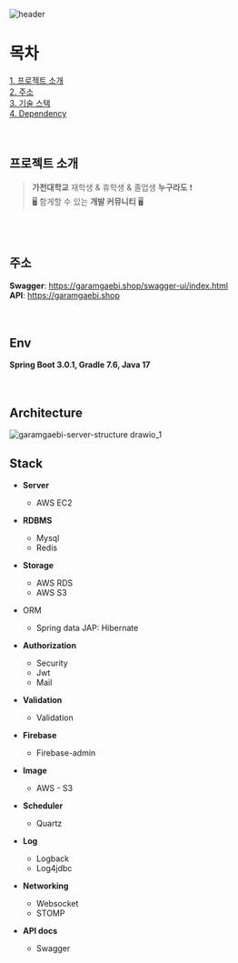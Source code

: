 ![header](https://capsule-render.vercel.app/api?type=waving&color=auto&height=200&section=header&text=가람개비&fontSize=90)
<br/>

# 목차
[1. 프로젝트 소개](#프로젝트-소개)  
[2. 주소](#주소)  
[3. 기술 스택](#기술-스택)  
[4. Dependency](#dependency)
<br/>
<br/>
<br/>

## 프로젝트 소개
> __가천대학교__ 재학생 & 휴학생 & 졸업생 __누구라도__ ❗️  
> 🖥️ 함게할 수 있는 __개발 커뮤니티__ 🖥️
<br/>
<br/>

## 주소
__Swagger__: https://garamgaebi.shop/swagger-ui/index.html  
__API__: https://garamgaebi.shop
<br/>
<br/>
<br/>

## Env
__Spring Boot 3.0.1, Gradle 7.6, Java 17__
<br/>
<br/>
<br/>

## Architecture
![garamgaebi-server-structure drawio_1](https://user-images.githubusercontent.com/88525701/220366796-3ba0c57c-49db-43d6-a957-a3447acf8078.png)

## Stack
- __Server__
  - AWS EC2
  
  
- __RDBMS__
  - Mysql
  - Redis
  

- __Storage__
  - AWS RDS
  - AWS S3
  
  
- ORM
  - Spring data JAP: Hibernate
  

- __Authorization__
  - Security
  - Jwt
  - Mail
  

- __Validation__
  - Validation
  

- __Firebase__
  - Firebase-admin
  

- __Image__
  - AWS - S3
  

- __Scheduler__
  - Quartz
  

- __Log__
  - Logback
  - Log4jdbc
  

- __Networking__
  - Websocket
  - STOMP
  

- __API docs__
  - Swagger
